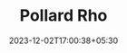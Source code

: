---
weight: 913
title: "Pollard Rho"
description: ""
icon: "article"
date: "2023-12-02T17:00:38+05:30"
lastmod: "2023-12-02T17:00:38+05:30"
draft: true
toc: true
---